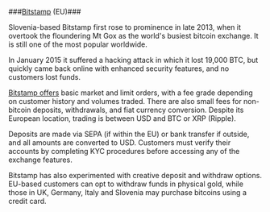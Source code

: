 ###[Bitstamp](https://www.bitstamp.net/) (EU)###

Slovenia-based Bitstamp first rose to prominence in late 2013, when it overtook the floundering Mt Gox as the world's busiest bitcoin exchange. It is still one of the most popular worldwide.

In January 2015 it suffered a hacking attack in which it lost 19,000 BTC, but quickly came back online with enhanced security features, and no customers lost funds. 

[Bitstamp offers](https://www.bitstamp.net/faq/) basic market and limit orders, with a fee grade depending on customer history and volumes traded. There are also small fees for non-bitcoin deposits, withdrawals, and fiat currency conversion. Despite its European location, trading is between USD and BTC or XRP (Ripple). 

Deposits are made via SEPA (if within the EU) or bank transfer if outside, and all amounts are converted to USD. Customers must verify their accounts by completing KYC procedures before accessing any of the exchange features.

Bitstamp has also experimented with creative deposit and withdraw options. EU-based customers can opt to withdraw funds in physical gold, while those in UK, Germany, Italy and Slovenia may purchase bitcoins using a credit card.
